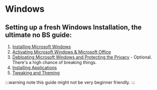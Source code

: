 # Windows

## Setting up a fresh Windows Installation, the ultimate no BS guide:

1. [Installing Microsoft Windows](./installation.md)
2. [Activating Microsoft Windows & Microsoft Office](../activating-windows-and-office.md)
3. [Debloating Microsoft Windows and Protecting the Privacy](../debloat-windows.md) - Optional. There's a high chance of breaking things.
4. [Installing Applications](/recommended-tools)
5. [Tweaking and Theming](../tweak-windows.md)

:::warning note
this guide might not be very beginner friendly.
:::
